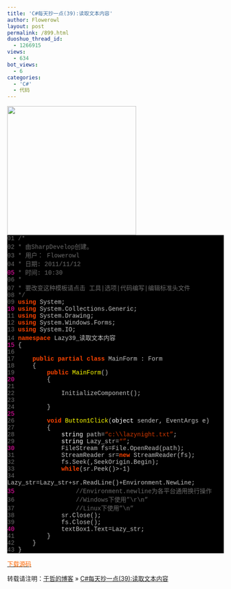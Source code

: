 ```yaml
---
title: 'C#每天抄一点(39):读取文本内容'
author: Flowerowl
layout: post
permalink: /899.html
duoshuo_thread_id:
  - 1266915
views:
  - 634
bot_views:
  - 6
categories:
  - 'C#'
  - 代码
---
```

<img class="aligncenter size-full wp-image-900" title="Lazynight | 夜阑" src="http://lazynight.me/wp-content/uploads/2011/11/20111112105903.jpg" alt="" width="300" height="300" />

<div class="source" style="font-family: '[object HTMLOptionElement]', Consolas, 'Lucida Console', 'Courier New'; color: #c0c0c0; background-color: #000000;">
  <span style="color: #696969;">01</span> <span style="color: #696969;">/*</span><br /> <span style="color: #696969;">02</span> <span style="color: #696969;"> * 由SharpDevelop创建。</span><br /> <span style="color: #696969;">03</span> <span style="color: #696969;"> * 用户： Flowerowl</span><br /> <span style="color: #696969;">04</span> <span style="color: #696969;"> * 日期: 2011/11/12</span><br /> <span style="color: #f810b0;">05</span> <span style="color: #696969;"> * 时间: 10:30</span><br /> <span style="color: #696969;">06</span> <span style="color: #696969;"> * </span><br /> <span style="color: #696969;">07</span> <span style="color: #696969;"> * 要改变这种模板请点击 工具|选项|代码编写|编辑标准头文件</span><br /> <span style="color: #696969;">08</span> <span style="color: #696969;"> */</span><br /> <span style="color: #696969;">09</span> <span style="color: #ff4400; font-weight: bold;">using</span> <span style="color: #c0c0c0;">System</span>;<br /> <span style="color: #f810b0;">10</span> <span style="color: #ff4400; font-weight: bold;">using</span> <span style="color: #c0c0c0;">System.Collections.Generic</span>;<br /> <span style="color: #696969;">11</span> <span style="color: #ff4400; font-weight: bold;">using</span> <span style="color: #c0c0c0;">System.Drawing</span>;<br /> <span style="color: #696969;">12</span> <span style="color: #ff4400; font-weight: bold;">using</span> <span style="color: #c0c0c0;">System.Windows.Forms</span>;<br /> <span style="color: #696969;">13</span> <span style="color: #ff4400; font-weight: bold;">using</span> <span style="color: #c0c0c0;">System.IO</span>;<br /> <span style="color: #696969;">14</span> <span style="color: #ff4400; font-weight: bold;">namespace</span> <span style="color: #c0c0c0;">Lazy39_</span><span style="color: #c0c0c0;">读取文本内容</span><br /> <span style="color: #f810b0;">15</span> <span style="color: #c0c0c0;">{</span><br /> <span style="color: #696969;">16</span><br /> <span style="color: #696969;">17</span>     <span style="color: #ff4400; font-weight: bold;">public</span> <span style="color: #ff4400; font-weight: bold;">partial</span> <span style="color: #ff4400; font-weight: bold;">class</span> <span style="color: #c0c0c0;">MainForm</span> <span style="color: #c0c0c0;">:</span> <span style="color: #c0c0c0;">Form</span><br /> <span style="color: #696969;">18</span>     <span style="color: #c0c0c0;">{</span><br /> <span style="color: #696969;">19</span>         <span style="color: #ff4400; font-weight: bold;">public</span> <span style="color: #ffff00;">MainForm</span>()<br /> <span style="color: #f810b0;">20</span>         <span style="color: #c0c0c0;">{</span><br /> <span style="color: #696969;">21</span><br /> <span style="color: #696969;">22</span>             <span style="color: #c0c0c0;">InitializeComponent</span>();<br /> <span style="color: #696969;">23</span><br /> <span style="color: #696969;">24</span>         <span style="color: #c0c0c0;">}</span><br /> <span style="color: #f810b0;">25</span><br /> <span style="color: #696969;">26</span>         <span style="color: #ff4400; font-weight: bold;">void</span> <span style="color: #ffff00;">Button1Click</span>(<span style="color: #ffffff;">object</span> <span style="color: #c0c0c0;">sender</span><span style="color: #c0c0c0;">,</span> <span style="color: #c0c0c0;">EventArgs</span> <span style="color: #c0c0c0;">e</span>)<br /> <span style="color: #696969;">27</span>         <span style="color: #c0c0c0;">{</span><br /> <span style="color: #696969;">28</span>             <span style="color: #ffffff;">string</span> <span style="color: #c0c0c0;">path</span><span style="color: #c0c0c0;">=</span><span style="color: #d13800;">&#8220;c:\\lazynight.txt&#8221;</span>;<br /> <span style="color: #696969;">29</span>             <span style="color: #ffffff;">string</span> <span style="color: #c0c0c0;">Lazy_str</span><span style="color: #c0c0c0;">=</span><span style="color: #d13800;">&#8220;&#8221;</span>;<br /> <span style="color: #f810b0;">30</span>             <span style="color: #c0c0c0;">FileStream</span> <span style="color: #c0c0c0;">fs</span><span style="color: #c0c0c0;">=</span><span style="color: #c0c0c0;">File</span><span style="color: #c0c0c0;">.</span><span style="color: #c0c0c0;">OpenRead</span>(<span style="color: #c0c0c0;">path</span>);<br /> <span style="color: #696969;">31</span>             <span style="color: #c0c0c0;">StreamReader</span> <span style="color: #c0c0c0;">sr</span><span style="color: #c0c0c0;">=</span><span style="color: #ff4400; font-weight: bold;">new</span> <span style="color: #c0c0c0;">StreamReader</span>(<span style="color: #c0c0c0;">fs</span>);<br /> <span style="color: #696969;">32</span>             <span style="color: #c0c0c0;">fs</span><span style="color: #c0c0c0;">.</span><span style="color: #c0c0c0;">Seek</span>(<span style="color: #c0c0c0;"></span><span style="color: #c0c0c0;">,</span><span style="color: #c0c0c0;">SeekOrigin</span><span style="color: #c0c0c0;">.</span><span style="color: #c0c0c0;">Begin</span>);<br /> <span style="color: #696969;">33</span>             <span style="color: #ff4400; font-weight: bold;">while</span>(<span style="color: #c0c0c0;">sr</span><span style="color: #c0c0c0;">.</span><span style="color: #c0c0c0;">Peek</span><span style="color: #c0c0c0;">()>-</span><span style="color: #c0c0c0;">1</span>)<br /> <span style="color: #696969;">34</span>                 <span style="color: #c0c0c0;">Lazy_str</span><span style="color: #c0c0c0;">=</span><span style="color: #c0c0c0;">Lazy_str</span><span style="color: #c0c0c0;">+</span><span style="color: #c0c0c0;">sr</span><span style="color: #c0c0c0;">.</span><span style="color: #c0c0c0;">ReadLine</span><span style="color: #c0c0c0;">()+</span><span style="color: #c0c0c0;">Environment</span><span style="color: #c0c0c0;">.</span><span style="color: #c0c0c0;">NewLine</span>;<br /> <span style="color: #f810b0;">35</span>                 <span style="color: #696969;">//Environment.newline为各平台通用换行操作</span><br /> <span style="color: #696969;">36</span>                 <span style="color: #696969;">//Windows下使用&#8221;\r\n&#8221;</span><br /> <span style="color: #696969;">37</span>                 <span style="color: #696969;">//Linux下使用&#8221;\n&#8221;</span><br /> <span style="color: #696969;">38</span>             <span style="color: #c0c0c0;">sr</span><span style="color: #c0c0c0;">.</span><span style="color: #c0c0c0;">Close</span>();<br /> <span style="color: #696969;">39</span>             <span style="color: #c0c0c0;">fs</span><span style="color: #c0c0c0;">.</span><span style="color: #c0c0c0;">Close</span>();<br /> <span style="color: #f810b0;">40</span>             <span style="color: #c0c0c0;">textBox1</span><span style="color: #c0c0c0;">.</span><span style="color: #c0c0c0;">Text</span><span style="color: #c0c0c0;">=</span><span style="color: #c0c0c0;">Lazy_str</span>;<br /> <span style="color: #696969;">41</span>         <span style="color: #c0c0c0;">}</span><br /> <span style="color: #696969;">42</span>     <span style="color: #c0c0c0;">}</span><br /> <span style="color: #696969;">43</span> <span style="color: #c0c0c0;">}</span>
</div>

<span style="color: #ff6600;"><a href="http://down.qiannao.com/space/file/flowerowl/-4e0a-4f20-5206-4eab/Lazy39_-8bfb-53d6-6587-672c-5185-5bb9.rar/.page" target="_blank"><span style="color: #ff6600;">下载源码</span></a></span>

转载请注明：[于哲的博客][1] &raquo; [C#每天抄一点(39):读取文本内容][2]

 [1]: http://lazynight.me
 [2]: http://lazynight.me/899.html